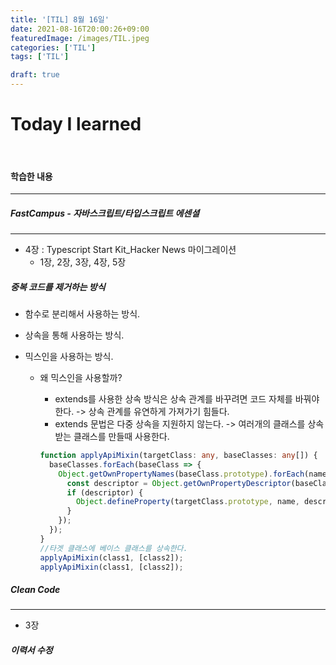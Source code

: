 ```yaml
---
title: '[TIL] 8월 16일'
date: 2021-08-16T20:00:26+09:00
featuredImage: /images/TIL.jpeg
categories: ['TIL']
tags: ['TIL']

draft: true
---
```


# Today I learned

<br>

<!--more-->

#### 학습한 내용

---

##### FastCampus - 자바스크립트/타입스크립트 에센셜

---

- 4장 : Typescript Start Kit_Hacker News 마이그레이션
  - 1장, 2장, 3장, 4장, 5장

##### 중복 코드를 제거하는 방식

- 함수로 분리해서 사용하는 방식.
- 상속을 통해 사용하는 방식.
- 믹스인을 사용하는 방식.

  - 왜 믹스인을 사용할까?

    - extends를 사용한 상속 방식은 상속 관계를 바꾸려면 코드 자체를 바꿔야한다. -> 상속 관계를 유연하게 가져가기 힘들다.
    - extends 문법은 다중 상속을 지원하지 않는다. -> 여러개의 클래스를 상속받는 클래스를 만들때 사용한다.

    ```ts
    function applyApiMixin(targetClass: any, baseClasses: any[]) {
      baseClasses.forEach(baseClass => {
        Object.getOwnPropertyNames(baseClass.prototype).forEach(name => {
          const descriptor = Object.getOwnPropertyDescriptor(baseClass.prototype, name);
          if (descriptor) {
            Object.defineProperty(targetClass.prototype, name, descriptor);
          }
        });
      });
    }
    //타겟 클래스에 베이스 클래스를 상속한다.
    applyApiMixin(class1, [class2]);
    applyApiMixin(class1, [class2]);
    ```

##### Clean Code

---

- 3장

##### 이력서 수정
